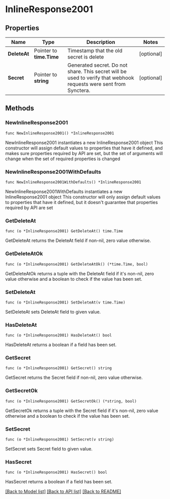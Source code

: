 # InlineResponse2001

## Properties

Name | Type | Description | Notes
------------ | ------------- | ------------- | -------------
**DeleteAt** | Pointer to **time.Time** | Timestamp that the old secret is delete | [optional] 
**Secret** | Pointer to **string** | Generated secret. Do not share. This secret will be used to verify that webhook requests were sent from Synctera. | [optional] 

## Methods

### NewInlineResponse2001

`func NewInlineResponse2001() *InlineResponse2001`

NewInlineResponse2001 instantiates a new InlineResponse2001 object
This constructor will assign default values to properties that have it defined,
and makes sure properties required by API are set, but the set of arguments
will change when the set of required properties is changed

### NewInlineResponse2001WithDefaults

`func NewInlineResponse2001WithDefaults() *InlineResponse2001`

NewInlineResponse2001WithDefaults instantiates a new InlineResponse2001 object
This constructor will only assign default values to properties that have it defined,
but it doesn't guarantee that properties required by API are set

### GetDeleteAt

`func (o *InlineResponse2001) GetDeleteAt() time.Time`

GetDeleteAt returns the DeleteAt field if non-nil, zero value otherwise.

### GetDeleteAtOk

`func (o *InlineResponse2001) GetDeleteAtOk() (*time.Time, bool)`

GetDeleteAtOk returns a tuple with the DeleteAt field if it's non-nil, zero value otherwise
and a boolean to check if the value has been set.

### SetDeleteAt

`func (o *InlineResponse2001) SetDeleteAt(v time.Time)`

SetDeleteAt sets DeleteAt field to given value.

### HasDeleteAt

`func (o *InlineResponse2001) HasDeleteAt() bool`

HasDeleteAt returns a boolean if a field has been set.

### GetSecret

`func (o *InlineResponse2001) GetSecret() string`

GetSecret returns the Secret field if non-nil, zero value otherwise.

### GetSecretOk

`func (o *InlineResponse2001) GetSecretOk() (*string, bool)`

GetSecretOk returns a tuple with the Secret field if it's non-nil, zero value otherwise
and a boolean to check if the value has been set.

### SetSecret

`func (o *InlineResponse2001) SetSecret(v string)`

SetSecret sets Secret field to given value.

### HasSecret

`func (o *InlineResponse2001) HasSecret() bool`

HasSecret returns a boolean if a field has been set.


[[Back to Model list]](../README.md#documentation-for-models) [[Back to API list]](../README.md#documentation-for-api-endpoints) [[Back to README]](../README.md)


